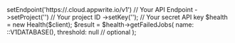 <?php

use Appwrite\Client;
use Appwrite\Services\Health;
use Appwrite\Enums\;

$client = (new Client())
    ->setEndpoint('https://<REGION>.cloud.appwrite.io/v1') // Your API Endpoint
    ->setProject('<YOUR_PROJECT_ID>') // Your project ID
    ->setKey('<YOUR_API_KEY>'); // Your secret API key

$health = new Health($client);

$result = $health->getFailedJobs(
    name: ::V1DATABASE(),
    threshold: null // optional
);